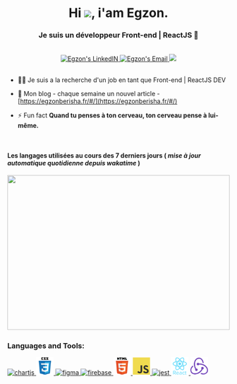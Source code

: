 <h1 align="center"> Hi <img src="https://media.giphy.com/media/hvRJCLFzcasrR4ia7z/giphy.gif" width="30px">, i'am Egzon.
<h3 align="center">Je suis un développeur Front-end | ReactJS 🚀</h3><br/>
 
<div align="center">
<a href="https://www.linkedin.com/in/egzonberishabordeaux/">
  <img alt="Egzon's LinkedIN" width="22px" src="https://raw.githubusercontent.com/peterthehan/peterthehan/master/assets/linkedin.svg" />
</a>
<a href="mailto: egzonberisha232@gmail.com">
  <img  alt="Egzon's Email" width="22px" src="https://img.icons8.com/fluent/48/000000/gmail-new.png" />
</a>
<img src="https://visitor-badge.glitch.me/badge?page_id=deveb2020"></img>
</div>
<br />



- 🧑‍💼 Je suis a la recherche d'un job en tant que Front-end | ReactJS DEV

- 📝 Mon blog - chaque semaine un nouvel article - [https://egzonberisha.fr/#/](https://egzonberisha.fr/#/)

- ⚡ Fun fact **Quand tu penses à ton cerveau, ton cerveau pense à lui-même.**

<br/>
<div align="center">
  <h4 align="left">Les langages utilisées au cours des 7 derniers jours ( <i>mise à jour automatique quotidienne depuis wakatime </i>)</h3>
  <img  src="https://wakatime.com/share/@2e54b860-cf1f-4a7c-9b1f-cf8a344b3087/80b6c10f-a040-413f-a4b3-d8e77d7a7d79.svg" height="350" width="100%"></img>
</div>



<h3 align="left">Languages and Tools:</h3>
<p align="left"> <a href="https://www.chartjs.org" target="_blank"> <img src="https://www.chartjs.org/media/logo-title.svg" alt="chartjs" width="40" height="40"/> </a> <a href="https://www.w3schools.com/css/" target="_blank"> <img src="https://raw.githubusercontent.com/devicons/devicon/master/icons/css3/css3-original-wordmark.svg" alt="css3" width="40" height="40"/> </a> <a href="https://www.figma.com/" target="_blank"> <img src="https://www.vectorlogo.zone/logos/figma/figma-icon.svg" alt="figma" width="40" height="40"/> </a> <a href="https://firebase.google.com/" target="_blank"> <img src="https://www.vectorlogo.zone/logos/firebase/firebase-icon.svg" alt="firebase" width="40" height="40"/> </a> <a href="https://www.w3.org/html/" target="_blank"> <img src="https://raw.githubusercontent.com/devicons/devicon/master/icons/html5/html5-original-wordmark.svg" alt="html5" width="40" height="40"/> </a> <a href="https://developer.mozilla.org/en-US/docs/Web/JavaScript" target="_blank"> <img src="https://raw.githubusercontent.com/devicons/devicon/master/icons/javascript/javascript-original.svg" alt="javascript" width="40" height="40"/> </a> <a href="https://jestjs.io" target="_blank"> <img src="https://www.vectorlogo.zone/logos/jestjsio/jestjsio-icon.svg" alt="jest" width="40" height="40"/> </a> <a href="https://reactjs.org/" target="_blank"> <img src="https://raw.githubusercontent.com/devicons/devicon/master/icons/react/react-original-wordmark.svg" alt="react" width="40" height="40"/> </a> <a href="https://redux.js.org" target="_blank"> <img src="https://raw.githubusercontent.com/devicons/devicon/master/icons/redux/redux-original.svg" alt="redux" width="40" height="40"/> </a> </p>
